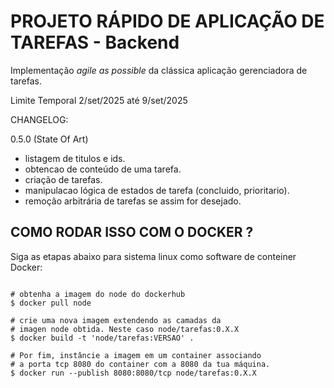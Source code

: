 # PROJETO RÁPIDO DE APLICAÇÃO DE TAREFAS - Backend

Implementação *agile as possible* da clássica aplicação gerenciadora de tarefas.

Limite Temporal
2/set/2025 até 9/set/2025

CHANGELOG:

0.5.0  (State Of Art)

- listagem de titulos e ids.
- obtencao de conteúdo de uma tarefa.
- criação de tarefas.
- manipulacao lógica de estados de tarefa (concluido, prioritario).
- remoção arbitrária de tarefas se assim for desejado.
    
## COMO RODAR ISSO COM O DOCKER ?

Siga as etapas abaixo para sistema
linux como software de conteiner Docker:

```shellscript

# obtenha a imagem do node do dockerhub
$ docker pull node

# crie uma nova imagem extendendo as camadas da
# imagen node obtida. Neste caso node/tarefas:0.X.X
$ docker build -t 'node/tarefas:VERSAO' .

# Por fim, instâncie a imagem em um container associando
# a porta tcp 8080 do container com a 8080 da tua máquina.
$ docker run --publish 8080:8080/tcp node/tarefas:0.X.X

```

